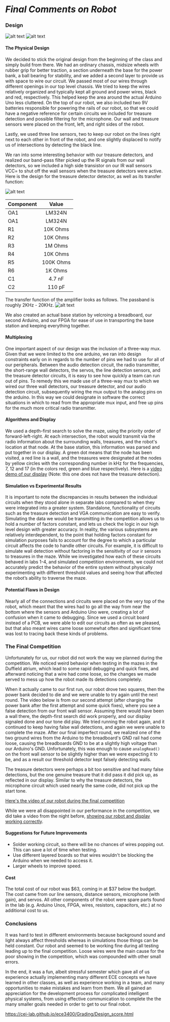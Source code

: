 # __*Final Comments on Robot*__

### Design

![alt text](Finalpics/IMG_20171204_115202_ds.jpg)
![alt text](Finalpics/IMG_20171204_115205_ds.jpg)


<!---
RUBRIC:
Good introductions and problem motivations
Clarity and thoroughness of documentation
Intuitive and nice layouts
Use of the right tools for analysis and unit testing
Presence of schematics when applicable
Presence of simulation results when applicable
Presence and evaluation of experimental results
Use of graphs and tables to display results, as well as proper axis and unit labeling
Presence of design flaws
Comparative discussion of simulation and experimental results
Presence of conclusions
Presence of suggestions for future work/improvements
You can also gain extra points by making good general tutorials for students in future semesters to use. These tutorials may for instance include ways to implement PID control, in-depth tutorials on ATmega timers, new ways to make 3D parts, etc.
-->

#### The Physical Design
We decided to stick the original design from the beginning of the class and simply build from there. We had an ordinary chassis, midsize wheels with rubber grip for better traction, a section underneath the base for the power bank, a ball bearing for stability, and we added a second layer to provide us with space to wire our circuit. We passed most of our wires through different openings in our top level chassis. We tried to keep the wires relatively organized and typically kept all ground and power wires, black and red, respectively. This helped keep the area around the actual Arduino Uno less cluttered. On the top of our robot, we also included two 9V batteries responsible for powering the rails of our robot, so that we could have a negative reference for certain circuits we included for treasure detection and possible filtering for the microphone. Our wall and treasure sensors were placed on the front, left, and right sides of the robot.

Lastly, we used three line sensors, two to keep our robot on the lines right next to each other in front of the robot, and one slightly displaced to notify us of intersections by detecting the black line.  


We ran into some interesting behavior with our treasure detectors, and realized our band-pass filter picked up the IR signals from our wall detectors, so we included a high side transistor on our IR wall sensors VCC= to shut off the wall sensors when the treasure detectors were active. Here is the design for the treasure detector detector, as well as its transfer function:

![alt text](Lab2pics/HighLowPassAmplifierFilterOptical.JPG)


| Component | Value |
| ------------- |:-------------:|
| OA1 | LM324N |
| OA1 | LM324N  |
| R1 | 10K Ohms |
| R2 | 10K Ohms |
| R3 | 1M Ohms |
| R4 | 10K Ohms |
| R5 | 100K Ohms |
| R6 | 1K Ohms |
| C1 | 4.7 nF |
| C2 | 110 pF |

The transfer function of the amplifier looks as follows. The passband is roughly 2KHz - 20KHz.
![alt text](Lab2pics/lab2_bandpass.png)



We also created an actual base station by velcroing a breadboard, our second Arduino, and our FPGA for ease of use in transporting the base station and keeping everything together.

#### Multiplexing
One important aspect of our design was the inclusion of a three-way mux. Given that we were limited to the one arduino, we ran into design constraints early on in regards to the number of pins we had to use for all of our peripherals. Between the audio detection circuit, the radio transmitter, the short-range wall detectors, the servos, the line detection sensors, and the treasure detector circuits, it is easy to see how quickly a team can run out of pins. To remedy this we made use of a three-way mux to which we wired our three wall detectors, our treasure detector, and our audio detection circuit, subsequently wiring the mux output to the analog pins on the arduino. In this way we could designate in software the correct situations in which to read from the appropriate mux input, and free up pins for the much more critical radio transmitter.

#### Algorithms and Display
We used a depth-first search to solve the maze, using the priority order of forward-left-right. At each intersection, the robot would transmit via the radio information about the surrounding walls, treasures, and the robot's location at that node. At the base station, this information was parsed and put together in our display. A green dot means that the node has been visited, a red line is a wall, and the treasures were designated at the nodes by yellow circles with the corresponding number in kHz for the frequencies, 7, 12 and 17 (in the colors red, green and blue respectively). Here is a [video demo of our display](https://www.youtube.com/watch?v=_FmDJLEa9xo) (Note: this one does not have the treasure detection).

#### Simulation vs Experimental Results
It is important to note the discrepancies in results between the individual circuits when they stood alone in separate labs compared to when they were integrated into a greater system. Standalone, functionality of circuits such as the treasure detection and VGA communication are easy to verify. Simulating the data we would be transmitting in the competition allows us to hold a number of factors constant, and lets us check the logic in our high level design with greater accuracy. In reality, the various subsystems are relatively interdependent, to the point that holding factors constant for simulation purposes fails to account for the degree to which a particular circuit affects the code to handle other circuits. For example, it is difficult to simulate wall detection without factoring in the sensitivity of our ir sensors to treasures in the maze. While we investigated how each of these circuits behaved in labs 1-4, and simulated competition environments, we could not accurately predict the behavior of the entire system without physically experimenting with different threshold values and seeing how that affected the robot’s ability to traverse the maze.

#### Potential Flaws in Design
Nearly all of the connections and circuits were placed on the very top of the robot, which meant that the wires had to go all the way from near the bottom where the sensors and Arduino Uno were, creating a lot of confusion when it came to debugging. Since we used a circuit board instead of a PCB, we were able to edit our circuits as often as we pleased, but that also meant wires came loose somewhat often and significant time was lost to tracing back these kinds of problems.

### The Final Competition
Unfortunately for us, our robot did not work the way we planned during the competition. We noticed weird behavior when testing in the mazes in the Duffield atrium, which lead to some rapid debugging and quick fixes, and afterward noticing that a wire had come loose, so the changes we made served to mess up how the robot made its detections completely.

When it actually came to our first run, our robot drove two squares, then the power bank decided to die and we were unable to try again until the next round. The video below is from our second attempt (after charging the power bank after the first attempt and some quick fixes), where you see a false detection from our front wall sensor. Assuming there would have been a wall there, the depth-first search did work properly, and our display signaled done and our tone did play. We tried running the robot again, and it continued to keep having false wall detections, and again we were unable to complete the maze. After our final imperfect round, we realized one of the two ground wires from the Arduino to the breadboard's GND rail had come loose, causing the breadboards GND to be at a slightly high voltage than our Arduino's GND. Unfortunately, this was enough to cause `analogRead()` on the front wall sensor to be slightly higher than we were expecting it to be, and as a result our threshold detector kept falsely detecting walls.  

The treasure detectors were perhaps a bit too sensitive and had many false detections, but the one genuine treasure that it did pass it did pick up, as reflected in our display. Similar to why the treasure detectors, the microphone circuit which used nearly the same code, did not pick up the start tone.


[Here's the video of our robot during the final competition](https://www.youtube.com/watch?v=oZpQe9s_qdU)


While we were all disappointed in our performance in the competition, we did take a video from the night before, [showing our robot and display working correctly](https://www.youtube.com/edit?o=U&video_id=NwgnMxAbo9s).



#### Suggestions for Future Improvements
* Solder working circuit, so there will be no chances of wires popping out. This can save a lot of time when testing.
* Use different layered boards so that wires wouldn't be blocking the Arduino when we needed to access it.
* Larger wheels to improve speed.

#### Cost
The total cost of our robot was $63, coming in at $37 below the budget. The cost came from our line sensors, distance sensors, microphone (with gain), and servos. All other components of the robot were spare parts found in the lab (e.g. Arduino Unos, FPGA, wires, resistors, capacitors, etc.) at no additional cost to us.

### Conclusions
It was hard to test in different environments because background sound and light always affect thresholds whereas in simulations those things can be held constant. Our robot and seemed to be working fine during all testing leading up to the final competition. Loose wires were the main cause for the poor showing in the competition, which was compounded with other small errors.

In the end, it was a fun, albeit stressful semester which gave all of us experience actually implementing many different ECE concepts we have learned in other classes, as well as experience working in a team, and many opportunities to make mistakes and learn from them. We all gained an appreciation for the development process for complicated intelligent physical systems, from using effective communication to complete the the many smaller goals needed in order to get to our final robot.


https://cei-lab.github.io/ece3400/Grading/Design_score.html
